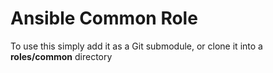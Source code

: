 Ansible Common Role
===================

To use this simply add it as a Git submodule, or clone it into a **roles/common** directory
